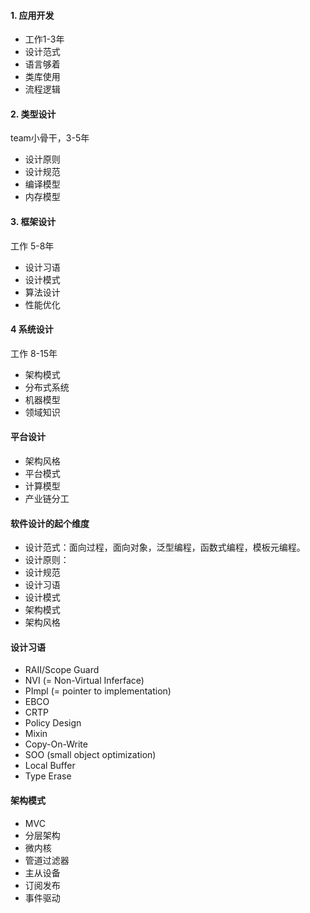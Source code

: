 #### 1. 应用开发
* 工作1-3年
* 设计范式
* 语言够着
* 类库使用
* 流程逻辑

#### 2. 类型设计
team小骨干，3-5年
* 设计原则
* 设计规范
* 编译模型
* 内存模型

#### 3. 框架设计
工作 5-8年
* 设计习语
* 设计模式
* 算法设计
* 性能优化

#### 4 系统设计
工作 8-15年
* 架构模式
* 分布式系统
* 机器模型
* 领域知识

#### 平台设计
* 架构风格
* 平台模式
* 计算模型
* 产业链分工

#### 软件设计的起个维度
* 设计范式：面向过程，面向对象，泛型编程，函数式编程，模板元编程。
* 设计原则：
* 设计规范
* 设计习语
* 设计模式
* 架构模式
* 架构风格

#### 设计习语
* RAII/Scope Guard
* NVI (= Non-Virtual Inferface)
* PImpl (= pointer to implementation)
* EBCO
* CRTP
* Policy Design
* Mixin
* Copy-On-Write
* SOO (small object optimization)
* Local Buffer
* Type Erase

#### 架构模式
* MVC
* 分层架构
* 微内核
* 管道过滤器
* 主从设备
* 订阅发布
* 事件驱动
